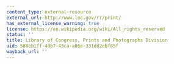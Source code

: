 ```yaml
---
content_type: external-resource
external_url: http://www.loc.gov/rr/print/
has_external_license_warning: true
license: https://en.wikipedia.org/wiki/All_rights_reserved
status: ''
title: Library of Congress, Prints and Photographs Division
uid: 588eb1ff-4db7-43ca-a86e-331dd2ebf85f
wayback_url: ''
---
```


